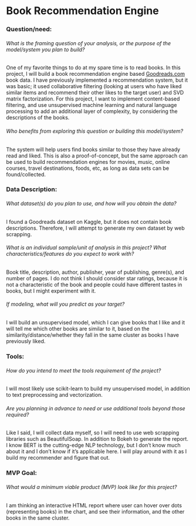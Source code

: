 # Book Recommendation Engine


### Question/need:
###### What is the framing question of your analysis, or the purpose of the model/system you plan to build?
One of my favorite things to do at my spare time is to read books. In this project, I will build a book recommendation engine based [Goodreads.com] book data. I have previously implemented a recommendation system, but it was basic; it used collaborative filtering (looking at users who have liked similar items and recommend their other likes to the target user) and SVD matrix factorization. For this project, I want to implement content-based filtering, and use unsupervised machine learning and natural language processing to add an additional layer of complexity, by considering the descriptions of the books.
###### Who benefits from exploring this question or building this model/system?
The system will help users find books similar to those they have already read and liked. This is also a proof-of-concept, but the same approach can be used to build recommendation engines for movies, music, online courses, travel destinations, foods, etc, as long as data sets can be found/collected. 

### Data Description:
###### What dataset(s) do you plan to use, and how will you obtain the data?
I found a Goodreads dataset on Kaggle, but it does not contain book descriptions. Therefore, I will attempt to generate my own dataset by web scrapping. 
###### What is an individual sample/unit of analysis in this project? What characteristics/features do you expect to work with?
Book title, description, author, publisher, year of publishing, genre(s), and number of pages. I do not think I should consider star ratings, because it is not a characteristic of the book and people could have different tastes in books, but I might experiment with it. 
###### If modeling, what will you predict as your target?
I will build an unsupervised model, which I can give books that I like and it will tell me which other books are similar to it, based on the similarity/distance/whether they fall in the same cluster as books I have previously liked.

### Tools:
###### How do you intend to meet the tools requirement of the project?
I will most likely use scikit-learn to build my unsupervised model, in addition to text preprocessing and vectorization. 
###### Are you planning in advance to need or use additional tools beyond those required?
Like I said, I will collect data myself, so I will need to use web scrapping libraries such as BeautifuISoap. In addition to Bokeh to generate the report. I know BERT is the cutting-edge NLP technology, but I don’t know much about it and I don’t know if it’s applicable here. I will play around with it as I build my recommender and figure that out.

### MVP Goal:
###### What would a minimum viable product (MVP) look like for this project?
I am thinking an interactive HTML report where user can hover over dots (representing books) in the chart, and see their information, and the other books in the same cluster. 


[Goodreads.com]: https://www.goodreads.com